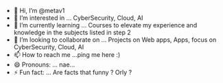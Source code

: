 - 👋 Hi, I’m @metav1
- 👀 I’m interested in ... CyberSecurity, Cloud, AI
- 🌱 I’m currently learning ... Courses to elevate my experience and knowledge in the subjects listed in step 2
- 💞️ I’m looking to collaborate on ... Projects on Web apps, Apps, focus on CyberSecurity, Cloud, AI
- 📫 How to reach me ...ping me here :)
- 😄 Pronouns: ... nae...
- ⚡ Fun fact: ... Are facts that funny ? Orly ?

<!---
metav1/metav1 is a ✨ special ✨ repository because its `README.md` (this file) appears on your GitHub profile.
You can click the Preview link to take a look at your changes.
--->
